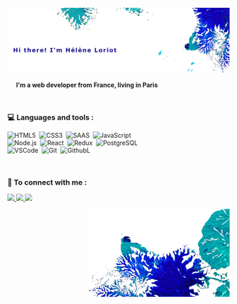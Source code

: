 ![Header](https://github.com/HeleneLoriot/HeleneLoriot/blob/main/img/newHeaderImg.jpg)

 &nbsp;&nbsp;&nbsp;&nbsp;&nbsp;<strong>I'm a web developer from France, living in Paris</strong>  
 
<br />

### :computer: Languages and tools :
  
![HTML5](https://img.shields.io/badge/HTML5-E34F26?style=flat&logo=html5&logoColor=white)&nbsp;
![CSS3](https://img.shields.io/badge/CSS3-1572B6?style=flat&logo=css3&logoColor=white)&nbsp;
![SAAS](https://img.shields.io/badge/SASS-CC6699?style=flat&logo=sass&logoColor=white)&nbsp;
![JavaScript](https://img.shields.io/badge/JAVASCRIPT-F7DF1E?style=flat&logo=javascript&logoColor=black)&nbsp;  
![Node.js](https://img.shields.io/badge/Node.js-43853D?style=flat&logo=node.js&logoColor=white)&nbsp;
![React](https://img.shields.io/badge/REACT-00D1F2.svg?&style=flat&logo=react&logoColor=white)&nbsp;
![Redux](https://img.shields.io/badge/Redux-593D88?style=flat&logo=redux&logoColor=white)&nbsp;
![PostgreSQL](https://img.shields.io/badge/POSTGRESQL-336791.svg?&style=flat&logo=postgresql&logoColor=white)&nbsp;  
![VSCode](https://img.shields.io/badge/VSCODE-007ACC.svg?&style=flat&logo=visual-studio-code)&nbsp;
![Git](https://img.shields.io/badge/GIT-%23F05033.svg?&style=flat&logo=git&logoColor=white)&nbsp;
![GithubL](https://img.shields.io/badge/GITHUB-%23121011.svg?&style=flat&logo=github&logoColor=white)&nbsp;
  

<br />

### :speech_balloon: To connect with me :

<p>
  <a href="https://www.linkedin.com/in/hélène-loriot/">
    <img al="Hélène Loriot Linkedin" src="https://img.shields.io/badge/-LinkedIn-0A66C2?style=flat&logo=Linkedin&logoColor=white" />
  </a>
   <a href="https://twitter.com/HeleneLoriot">
    <img al="Hélène Loriot Twitter" src="https://img.shields.io/badge/-Twitter-1DA1F2?style=flat&logo=Twitter&logoColor=white" />
  </a>
     <a href="mailto:loriot.helene@gmail.com">
    <img al="Mail logo" src="https://img.shields.io/badge/Gmail-D14836?style=flat&logo=gmail&logoColor=white" />
  </a>
</p>

<img alt="Readme footer" src="https://github.com/HeleneLoriot/HeleneLoriot/blob/main/img/footerImg.jpg" height="200px" align="right"/>



<!--
**HeleneLoriot/HeleneLoriot** is a ✨ _special_ ✨ repository because its `README.md` (this file) appears on your GitHub profile.
Here are some ideas to get you started:

- 🔭 I’m currently working on ...
- 🌱 I’m currently learning ...
- 👯 I’m looking to collaborate on ...
- 🤔 I’m looking for help with ...
- 💬 Ask me about ...
- 📫 How to reach me: ...
- 😄 Pronouns: ...
- ⚡ Fun fact: ...
-->
